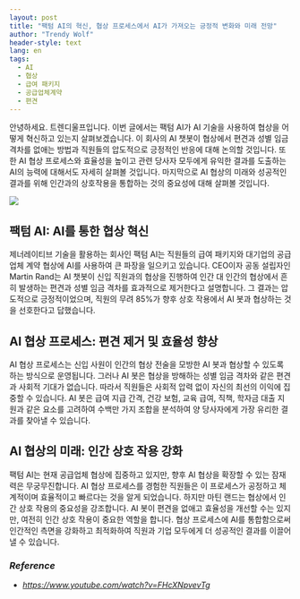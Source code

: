 ```yaml
---
layout: post
title: "팩텀 AI의 혁신, 협상 프로세스에서 AI가 가져오는 긍정적 변화와 미래 전망"
author: "Trendy Wolf"
header-style: text
lang: en
tags:
  - AI
  - 협상
  - 급여 패키지
  - 공급업체계약
  - 편견
---
```


안녕하세요. 트렌디울프입니다. 이번 글에서는 팩텀 AI가 AI 기술을 사용하여 협상을 어떻게 혁신하고 있는지 살펴보겠습니다. 이 회사의 AI 챗봇이 협상에서 편견과 성별 임금 격차를 없애는 방법과 직원들의 압도적으로 긍정적인 반응에 대해 논의할 것입니다. 또한 AI 협상 프로세스와 효율성을 높이고 관련 당사자 모두에게 유익한 결과를 도출하는 AI의 능력에 대해서도 자세히 살펴볼 것입니다. 마지막으로 AI 협상의 미래와 성공적인 결과를 위해 인간과의 상호작용을 통합하는 것의 중요성에 대해 살펴볼 것입니다.

<img
    src="https://i.ytimg.com/vi/FHcXNpvevTg/hqdefault.jpg"
/>


## 팩텀 AI: AI를 통한 협상 혁신
제너레이티브 기술을 활용하는 회사인 팩텀 AI는 직원들의 급여 패키지와 대기업의 공급업체 계약 협상에 AI를 사용하여 큰 파장을 일으키고 있습니다. CEO이자 공동 설립자인 Martin Rand는 AI 챗봇이 신입 직원과의 협상을 진행하여 인간 대 인간의 협상에서 흔히 발생하는 편견과 성별 임금 격차를 효과적으로 제거한다고 설명합니다. 그 결과는 압도적으로 긍정적이었으며, 직원의 무려 85%가 향후 상호 작용에서 AI 봇과 협상하는 것을 선호한다고 답했습니다.

## AI 협상 프로세스: 편견 제거 및 효율성 향상
AI 협상 프로세스는 신입 사원이 인간의 협상 전술을 모방한 AI 봇과 협상할 수 있도록 하는 방식으로 운영됩니다. 그러나 AI 봇은 협상을 방해하는 성별 임금 격차와 같은 편견과 사회적 기대가 없습니다. 따라서 직원들은 사회적 압력 없이 자신의 최선의 이익에 집중할 수 있습니다. AI 봇은 급여 지급 간격, 건강 보험, 교육 급여, 직책, 학자금 대출 지원과 같은 요소를 고려하여 수백만 가지 조합을 분석하여 양 당사자에게 가장 유리한 결과를 찾아낼 수 있습니다.

## AI 협상의 미래: 인간 상호 작용 강화
팩텀 AI는 현재 공급업체 협상에 집중하고 있지만, 향후 AI 협상을 확장할 수 있는 잠재력은 무궁무진합니다. AI 협상 프로세스를 경험한 직원들은 이 프로세스가 공정하고 체계적이며 효율적이고 빠르다는 것을 알게 되었습니다. 하지만 마틴 랜드는 협상에서 인간 상호 작용의 중요성을 강조합니다. AI 봇이 편견을 없애고 효율성을 개선할 수는 있지만, 여전히 인간 상호 작용이 중요한 역할을 합니다. 협상 프로세스에 AI를 통합함으로써 인간적인 측면을 강화하고 최적화하여 직원과 기업 모두에게 더 성공적인 결과를 이끌어낼 수 있습니다.


### _Reference_
- _https://www.youtube.com/watch?v=FHcXNpvevTg_


